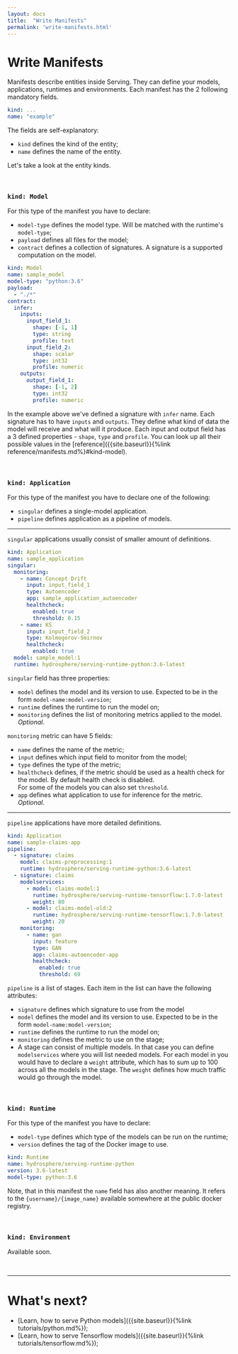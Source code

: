 ```yaml
---
layout: docs
title:  "Write Manifests"
permalink: 'write-manifests.html'
---
```


# Write Manifests

Manifests describe entities inside Serving. They can define your models, applications, runtimes and environments. Each manifest has the 2 following mandatory fields. 

```yaml
kind: ...
name: "example"
```

The fields are self-explanatory: 

- `kind` defines the kind of the entity;
- `name` defines the name of the entity.

Let's take a look at the entity kinds. 

<br> 

### `kind: Model`

For this type of the manifest you have to declare:

- `model-type` defines the model type. Will be matched with the runtime's `model-type`;
- `payload` defines all files for the model;
- `contract` defines a collection of signatures. A signature is a supported computation on the model.

```yaml
kind: Model
name: sample_model
model-type: "python:3.6"
payload: 
  - "./*"
contract:
  infer:
    inputs:
      input_field_1:
        shape: [-1, 1]
        type: string
        profile: text
      input_field_2:
        shape: scalar
        type: int32
        profile: numeric
    outputs: 
      output_field_1:
        shape: [-1, 2]
        type: int32 
        profile: numeric
```

In the example above we've defined a signature with `infer` name. Each signature has to have `inputs` and `outputs`. They define what kind of data the model will receive and what will it produce. Each input and output field has a 3 defined properties - `shape`, `type` and `profile`. You can look up all their possible values in the [reference]({{site.baseurl}}{%link reference/manifests.md%}#kind-model). 

<br>

### `kind: Application`

For this type of the manifest you have to declare one of the following:

- `singular` defines a single-model application. 
- `pipeline` defines application as a pipeline of models.  

<hr>

`singular` applications usually consist of smaller amount of definitions. 

```yaml
kind: Application
name: sample_application
singular:
  monitoring:
    - name: Concept Drift
      input: input_field_1
      type: Autoencoder
      app: sample_application_autoencoder
      healthcheck:
        enabled: true
        threshold: 0.15
    - name: KS
      input: input_field_2
      type: Kolmogorov-Smirnov
      healthcheck:
        enabled: true
  model: sample_model:1
  runtime: hydrosphere/serving-runtime-python:3.6-latest
```

`singular` field has three properties:
- `model` defines the model and its version to use. Expected to be in the form `model-name:model-version`;
- `runtime` defines the runtime to run the model on;
- `monitoring` defines the list of monitoring metrics applied to the model. _Optional_.

`monitoring` metric can have 5 fields: 
- `name` defines the name of the metric;
- `input` defines which input field to monitor from the model;
- `type` defines the type of the metric;
- `healthcheck` defines, if the metric should be used as a health check for the model. By default health check is disabled.<br>For some of the models you can also set `threshold`. 
- `app` defines what application to use for inference for the metric. _Optional_.

<hr>

`pipeline` applications have more detailed definitions.

```yaml
kind: Application
name: sample-claims-app
pipeline:
  - signature: claims
    model: claims-preprocessing:1
    runtime: hydrosphere/serving-runtime-python:3.6-latest
  - signature: claims
    modelservices:
      - model: claims-model:1
        runtime: hydrosphere/serving-runtime-tensorflow:1.7.0-latest
        weight: 80
      - model: claims-model-old:2
        runtime: hydrosphere/serving-runtime-tensorflow:1.7.0-latest
        weight: 20
    monitoring:
      - name: gan
        input: feature
        type: GAN
        app: claims-autoencoder-app
        healthcheck:
          enabled: true
          threshold: 69
```

`pipeline` is a list of stages. Each item in the list can have the following attributes:
- `signature` defines which signature to use from the model
- `model` defines the model and its version to use. Expected to be in the form `model-name:model-version`;
- `runtime` defines the runtime to run the model on;
- `monitoring` defines the metric to use on the stage;
- A stage can consist of multiple models. In that case you can define `modelservices` where you will list needed models. For each model in you would have to declare a `weight` attribute, which has to sum up to 100 across all the models in the stage. The `weight` defines how much traffic would go through the model.

<br>

### `kind: Runtime`

For this type of the manifest you have to declare:

- `model-type` defines which type of the models can be run on the runtime;
- `version` defines the tag of the Docker image to use.

```yaml
kind: Runtime
name: hydrosphere/serving-runtime-python
version: 3.6-latest
model-type: python:3.6
```

Note, that in this manifest the `name` field has also another meaning. It refers to the `{username}/{image_name}` available somewhere at the public docker registry. 

<br>

### `kind: Environment`

Available soon. 

<br>
<hr>

# What's next? 

- [Learn, how to serve Python models]({{site.baseurl}}{%link tutorials/python.md%});
- [Learn, how to serve Tensorflow models]({{site.baseurl}}{%link tutorials/tensorflow.md%});


